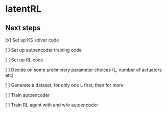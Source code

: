 # latentRL

## Next steps

[x] Set up KS solver code

[ ] Set up autoencoder training code 

[ ] Set up RL code

[ ] Decide on some preliminary parameter choices (L, number of actuators etc)

[ ] Generate a dataset, for only one L first, then for more

[ ] Train autoencoder

[ ] Train RL agent with and w/o autoencoder

